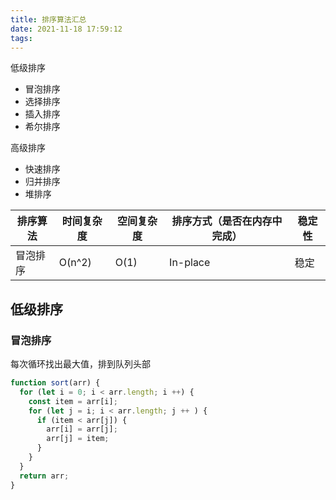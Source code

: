 ```yaml
---
title: 排序算法汇总
date: 2021-11-18 17:59:12
tags:
---
```


低级排序

- 冒泡排序
- 选择排序
- 插入排序
- 希尔排序

高级排序

- 快速排序
- 归并排序
- 堆排序

|排序算法|时间复杂度|空间复杂度|排序方式（是否在内存中完成）|稳定性|
|-|-|-|-|-|
|冒泡排序|O(n^2)|O(1)|In-place|稳定|

## 低级排序

### 冒泡排序

每次循环找出最大值，排到队列头部

``` js
function sort(arr) {
  for (let i = 0; i < arr.length; i ++) {
    const item = arr[i];
    for (let j = i; i < arr.length; j ++ ) {
      if (item < arr[j]) {
        arr[i] = arr[j];
        arr[j] = item;
      }
    }
  }
  return arr;
}
```

